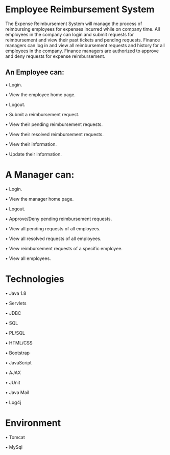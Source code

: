 # Employee Reimbursement System
The Expense Reimbursement System will manage the process of reimbursing employees for expenses incurred
while on company time. All employees in the company can login and submit requests for reimbursement and
view their past tickets and pending requests. Finance managers can log in and view all reimbursement requests
and history for all employees in the company. Finance managers are authorized to approve and deny requests for
expense reimbursement.

## An Employee can:

• Login.

• View the employee home page.

• Logout.

• Submit a reimbursement request.

• View their pending reimbursement requests.

• View their resolved reimbursement requests.

• View their information.

• Update their information.


# A Manager can:

• Login.

• View the manager home page.

• Logout.

• Approve/Deny pending reimbursement requests.

• View all pending requests of all employees.

• View all resolved requests of all employees.

• View reimbursement requests of a specific employee.

• View all employees.

# Technologies

• Java 1.8

• Servlets

• JDBC

• SQL

• PL/SQL

• HTML/CSS

• Bootstrap

• JavaScript

• AJAX

• JUnit

• Java Mail

• Log4j

# Environment

• Tomcat

• MySql
